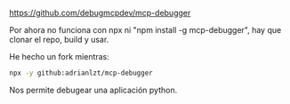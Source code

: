 https://github.com/debugmcpdev/mcp-debugger

Por ahora no funciona con npx ni "npm install -g mcp-debugger", hay que clonar el repo, build y usar.

He hecho un fork mientras:
```bash
npx -y github:adrianlzt/mcp-debugger
```

Nos permite debugear una aplicación python.
